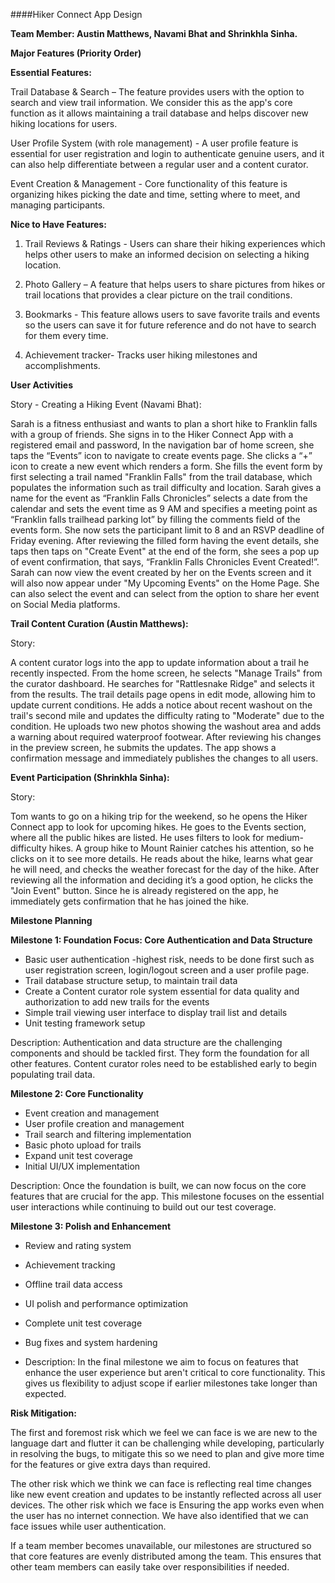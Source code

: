 ####Hiker Connect App Design

**Team Member: Austin Matthews, Navami Bhat and Shrinkhla Sinha.**

**Major Features (Priority Order)**

**Essential Features:**

Trail Database & Search – The feature provides users with the option to search and view trail information. We consider this as the app's core function as it allows maintaining a trail database and helps discover new hiking locations for users.

User Profile System (with role management) - A user profile feature is essential for user registration and login to authenticate genuine users, and it can also help differentiate between a regular user and a content curator.

Event Creation & Management - Core functionality of this feature is organizing hikes picking the date and time, setting where to meet, and managing participants.

**Nice to Have Features:**

1. Trail Reviews & Ratings - Users can share their hiking experiences which helps other users to make an informed decision on selecting a hiking location.

2. Photo Gallery – A feature that helps users to share pictures from hikes or trail locations that provides a clear picture on the trail conditions.

3. Bookmarks - This feature allows users to save favorite trails and events so the users can save it for future reference and do not have to search for them every time.

4. Achievement tracker- Tracks user hiking milestones and accomplishments.

**User Activities**

Story - Creating a Hiking Event (Navami Bhat):

Sarah is a fitness enthusiast and wants to plan a short hike to Franklin falls with a group of friends. She signs in to the Hiker Connect App with a registered email and password, In the navigation bar of home screen, she taps the “Events” icon to navigate to create events page. She clicks a “+” icon to create a new event which renders a form. She fills the event form by first selecting a trail named "Franklin Falls" from the trail database, which populates the information such as trail difficulty and location. Sarah gives a name for the event as “Franklin Falls Chronicles” selects a date from the calendar and sets the event time as 9 AM and specifies a meeting point as “Franklin falls trailhead parking lot” by filling the comments field of the events form. She now sets the participant limit to 8 and an RSVP deadline of Friday evening. After reviewing the filled form having the event details, she taps then taps on "Create Event" at the end of the form, she sees a pop up of event confirmation, that says, “Franklin Falls Chronicles Event Created!”. Sarah can now view the event created by her on the Events screen and it will also now appear under "My Upcoming Events" on the Home Page. She can also select the event and can select from the option to share her event on Social Media platforms.


**Trail Content Curation (Austin Matthews):**

Story:

A content curator logs into the app to update information about a trail he recently inspected. From the home screen, he selects "Manage Trails" from the curator dashboard. He searches for "Rattlesnake Ridge" and selects it from the results. The trail details page opens in edit mode, allowing him to update current conditions. He adds a notice about recent washout on the trail's second mile and updates the difficulty rating to "Moderate" due to the condition. He uploads two new photos showing the washout area and adds a warning about required waterproof footwear. After reviewing his changes in the preview screen, he submits the updates. The app shows a confirmation message and immediately publishes the changes to all users.


**Event Participation (Shrinkhla Sinha):**

Story:

Tom wants to go on a hiking trip for the weekend, so he opens the Hiker Connect app to look for upcoming hikes. He goes to the Events section, where all the public hikes are listed. He uses filters to look for medium-difficulty hikes. A group hike to Mount Rainier catches his attention, so he clicks on it to see more details. He reads about the hike, learns what gear he will need, and checks the weather forecast for the day of the hike. After reviewing all the information and deciding it’s a good option, he clicks the "Join Event" button. Since he is already registered on the app, he immediately gets confirmation that he has joined the hike.


**Milestone Planning**

**Milestone 1: Foundation Focus: Core Authentication and Data Structure**

* Basic user authentication -highest risk, needs to be done first such as user registration screen, login/logout screen and a user profile page.
* Trail database structure setup, to maintain trail data
* Create a Content curator role system essential for data quality and authorization to add new trails for the events
* Simple trail viewing user interface to display trail list and details   
* Unit testing framework setup

Description: Authentication and data structure are the challenging components and should be tackled first. They form the foundation for all other features. Content curator roles need to be established early to begin populating trail data.


**Milestone 2: Core Functionality**

* Event creation and management  
* User profile creation and management
* Trail search and filtering implementation
* Basic photo upload for trails
* Expand unit test coverage
* Initial UI/UX implementation

Description: Once the foundation is built, we can now focus on the core features that are crucial for the app. This milestone focuses on the essential user interactions while continuing to build out our test coverage.

**Milestone 3: Polish and Enhancement**

* Review and rating system
* Achievement tracking
* Offline trail data access
* UI polish and performance optimization
* Complete unit test coverage
* Bug fixes and system hardening

* Description: In the final milestone we aim to focus on features that enhance the user experience but aren't critical to core functionality. This gives us flexibility to adjust scope if earlier milestones take longer than expected.

**Risk Mitigation:**

The first and foremost risk which we feel we can face is we are new to the language dart and flutter it can be challenging while developing, particularly in resolving the bugs, to mitigate this so we need to plan and give more time for the features or give extra days than required.

The other risk which we think we can face is reflecting real time changes like new event creation and updates to be instantly reflected across all user devices. The other risk which we face is Ensuring the app works even when the user has no internet connection. We have also identified that we can face issues while user authentication.

If a team member becomes unavailable, our milestones are structured so that core features are evenly distributed among the team. This ensures that other team members can easily take over responsibilities if needed. 
